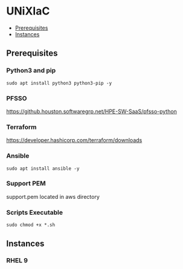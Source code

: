 # UNiXIaC

- [Prerequisites](#prerequisites)
- [Instances](#instances)

## Prerequisites
### Python3 and pip
```
sudo apt install python3 python3-pip -y  
```
### PFSSO 
https://github.houston.softwaregrp.net/HPE-SW-SaaS/pfsso-python  
### Terraform 
https://developer.hashicorp.com/terraform/downloads  
### Ansible   
```
sudo apt install ansible -y
```
### Support PEM 
support.pem located in aws directory  
### Scripts Executable 
```
sudo chmod +x *.sh  
```

## Instances
### RHEL 9